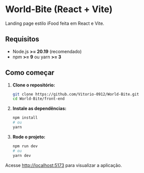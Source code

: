 # World-Bite (React + Vite)

Landing page estilo iFood feita em React e Vite.

## Requisitos

- Node.js **>= 20.19** (recomendado)
- npm **>= 9** ou yarn **>= 3**

## Como começar

1. **Clone o repositório:**
   ```bash
   git clone https://github.com/Vitorio-0912/World-Bite.git
   cd World-Bite/front-end
   ```

2. **Instale as dependências:**
   ```bash
   npm install
   # ou
   yarn
   ```

3. **Rode o projeto:**
   ```bash
   npm run dev
   # ou
   yarn dev
   ```

Acesse [http://localhost:5173](http://localhost:5173) para visualizar a aplicação.
